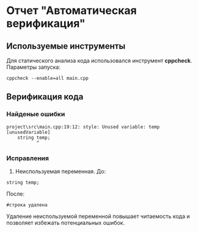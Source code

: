 # Отчет "Автоматическая верификация"

## Используемые инструменты
Для статического анализа кода использовался инструмент **cppcheck**. 
Параметры запуска:
```
cppcheck --enable=all main.cpp
```

## Верификация кода
### Найденые ошибки
```                                 ^
project\src\main.cpp:19:12: style: Unused variable: temp [unusedVariable]
    string temp;
           ^
```
### Исправления
1. Неиспользуемая переменная.
До:
```
string temp;
```
После:
```
#строка удалена
```
Удаление неиспользуемой переменной повышает читаемость кода и позволяет избежать потенциальных ошибок.
